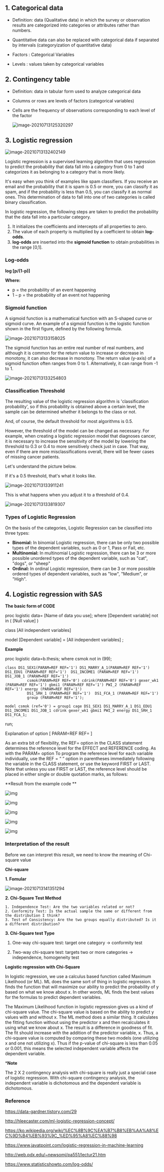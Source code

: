 ## 1. Categorical data

- Definition: data (Qualitative data) in which the survey or observation results are categorized into categories or attributes rather than numbers.

- Quantitative data can also be replaced with categorical data if separated by intervals (categoryization of quantitative data)

- Factors : Categorical Variables

- Levels : values taken by categorical variables

  

## 2. Contingency table

- Definition: data in tabular form used to analyze categorical data

- Columns or rows are levels of factors (categorical variables)

- Cells are the frequency of observations corresponding to each level of the factor

  ![image-20210713125320297](C:\Users\USER01\AppData\Roaming\Typora\typora-user-images\image-20210713125320297.png)



## 3. Logistic regression

![image-20210713132402149](C:\Users\USER01\AppData\Roaming\Typora\typora-user-images\image-20210713132402149.png)

Logistic regression is a supervised learning algorithm that uses regression to predict the probability that data fall into a category from 0 to 1 and categorizes it as belonging to a category that is more likely.

It's easy when you think of examples like spam classifiers. If you receive an email and the probability that it is spam is 0.5 or more, you can classify it as spam, and if the probability is less than 0.5, you can classify it as normal ones. This determination of data to fall into one of two categories is called binary classification.

In logistic regression, the following steps are taken to predict the probability that the data fall into a particular category.

1. It initializes the coefficients and intercepts of all properties to zero.
2. The value of each property is multiplied by a coefficient to obtain **log-odds**.
3. **log-odds** are inserted into the **sigmoid function** to obtain probabilities in the range [0,1].



### Log-odds



**log [p/(1-p)]**

**Where:**

- p = the probability of an event happening
- 1 – p = the probability of an event not happening



### Sigmoid function

A sigmoid function is a mathematical function with an S-shaped curve or sigmoid curve. An example of a sigmoid function is the logistic function shown in the first figure, defined by the following formula.

![image-20210713133158025](C:\Users\USER01\AppData\Roaming\Typora\typora-user-images\image-20210713133158025.png)

The sigmoid function has an entire real number of real numbers, and although it is common for the return value to increase or decrease in monotony, it can also decrease in monotony. The return value (y-axis) of a sigmoid function often ranges from 0 to 1. Alternatively, it can range from -1 to 1.

![image-20210713133254803](C:\Users\USER01\AppData\Roaming\Typora\typora-user-images\image-20210713133254803.png)



### Classification Threshold

The resulting value of the logistic regression algorithm is 'classification probability', so if this probability is obtained above a certain level, the sample can be determined whether it belongs to the class or not.

And, of course, the default threshold for most algorithms is 0.5.

However, the threshold of the model can be changed as necessary. For example, when creating a logistic regression model that diagnoses cancer, it is necessary to increase the sensitivity of the model by lowering the threshold to 0.3 or 0.4 to more sensitively check just in case. That way, even if there are more misclassifications overall, there will be fewer cases of missing cancer patients.

Let's understand the picture below.

If it's a 0.5 threshold, that's what it looks like.

![image-20210713133911241](C:\Users\USER01\AppData\Roaming\Typora\typora-user-images\image-20210713133911241.png)

This is what happens when you adjust it to a threshold of 0.4.

![image-20210713133819307](C:\Users\USER01\AppData\Roaming\Typora\typora-user-images\image-20210713133819307.png)



### Types of Logistic Regression

On the basis of the categories, Logistic Regression can be classified into three types:

- **Binomial:** In binomial Logistic regression, there can be only two possible types of the dependent variables, such as 0 or 1, Pass or Fail, etc.
- **Multinomial:** In multinomial Logistic regression, there can be 3 or more possible unordered types of the dependent variable, such as "cat", "dogs", or "sheep"
- **Ordinal:** In ordinal Logistic regression, there can be 3 or more possible ordered types of dependent variables, such as "low", "Medium", or "High".



## 4. Logistic regression with SAS



**The basic form of CODE**

proc logistic data= [Name of data you use]; where [Dependent variable]  not in ( [Null value] )  

class [All independent variables]

model [Dependent variable] = [All independent variables] ;



**Example**

proc logistic data=b.thesis; where csmok not in (99);    

	class DS1_SEX1(PARAM=REF REF='1') DS1_MARRY_A_1(PARAM=REF REF='1') DS1_EDU1 (PARAM=REF REF='1')  DS1_INCOME1 (PARAM=REF REF='1') DS1_JOB_1 (PARAM=REF REF='1') 
	          csmok(PARAM=REF REF='0') cdrink(PARAM=REF REF='0') gexer_wk1 (PARAM=REF REF='1') gbmi1 (PARAM=REF REF='1') PWI_2 (PARAM=REF REF='1') energy (PARAM=REF REF='1')
			  DS1_SRH_1 (PARAM=REF REF='1')  DS1_FCA_1 (PARAM=REF REF='1') 	 			
	          group (PARAM=REF REF='1');
	
	model csmok (ref='0') = group1 cage DS1_SEX1 DS1_MARRY_A_1 DS1_EDU1 DS1_INCOME1 DS1_JOB_1 cdrink gexer_wk1 gbmi1 PWI_2 energy DS1_SRH_1 DS1_FCA_1; 

run;



Explanation of option [ PARAM=REF REF=   ]

As an extra bit of flexibility, the REF= option in the CLASS statement determines the reference level for the EFFECT and REFERENCE coding. As with the PARAM= option To program the reference level for each variable individually, use the REF = “ “ option in parentheses immediately following the variable in the CLASS statement, or use the keyword FIRST or LAST. Note that unless you use FIRST or LAST, the reference level should be placed in either single or double quotation marks, as follows: 





**Result from the example code ** 

![img](file:///C:/Users/USER01/AppData/Local/Temp/msohtmlclip1/01/clip_image002.jpg)

 

![img](file:///C:/Users/USER01/AppData/Local/Temp/msohtmlclip1/01/clip_image003.png)

![img](file:///C:/Users/USER01/AppData/Local/Temp/msohtmlclip1/01/clip_image004.png)

![img](file:///C:/Users/USER01/AppData/Local/Temp/msohtmlclip1/01/clip_image005.png)

![img](file:///C:/Users/USER01/AppData/Local/Temp/msohtmlclip1/01/clip_image006.png)



### Interpretation of the result



Before we can interpret this result, we need to know the meaning of Chi-square value



**Chi-square**



**1. Fomular**

![image-20210713141351294](C:\Users\USER01\AppData\Roaming\Typora\typora-user-images\image-20210713141351294.png)



**2. Chi-Square Test Method**

 	1. Independence Test: Are the two variables related or not?
 	2. Conformity Test: Is the actual sample the same or different from the distribution I think?
 	3. Test of Consistency: Are the two groups equally distributed? Is it a different distribution?



**3. Chi-Square test Type**

1. One-way chi-square test: target one category -> conformity test

2. Two-way chi-square test: targets two or more categories -> independence, homogeneity test



**Logistic regression with Chi-Square**

In logistic regression, we use a calculus based function called Maximum Likelihood (or ML). ML does the same sort of thing in logistic regression. It finds the function that will maximize our ability to predict the probability of y based on what we know about x. In other words, ML finds the best values for the formulas to predict dependent variables. 

The Maximum Likelihood function in logistic regression gives us a kind of chi-square value. The chi-square value is based on the ability to predict y values with and without x. The ML method does a similar thing. It calculates the fitting function without using the predictor x and then recalculates it using what we know about x. The result is a difference in goodness of fit. The fit should increase with the addition of the predictor variable, x. Thus, a chi-square value is computed by comparing these two models (one utilizing x and one not utilizing x). Thus if the p-value of chi-square is less than 0.05 or 0.001, this means the selected independent variable affects the dependent variable. 



***Note**

The 2 X 2 contingency analysis with chi-square is really just a special case of logistic regression. With chi-square contingency analysis, the independent variable is dichotomous and the dependent variable is dichotomous.





### Reference



https://data-gardner.tistory.com/29

http://hleecaster.com/ml-logistic-regression-concept/

https://ko.wikipedia.org/wiki/%EC%8B%9C%EA%B7%B8%EB%AA%A8%EC%9D%B4%EB%93%9C_%ED%95%A8%EC%88%98

https://www.javatpoint.com/logistic-regression-in-machine-learning

http://web.pdx.edu/~newsomj/pa551/lectur21.htm

https://www.statisticshowto.com/log-odds/



